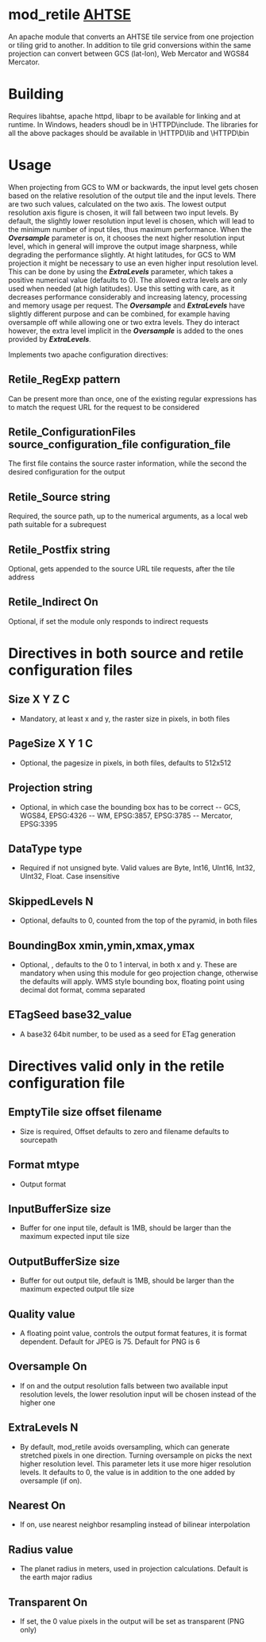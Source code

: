 # mod_retile [AHTSE](https://github.com/lucianpls/AHTSE)

An apache module that converts an AHTSE tile service from one projection or tiling grid to another. 
In addition to tile grid conversions within the same projection can convert between GCS (lat-lon), Web Mercator and WGS84 Mercator.

# Building

Requires libahtse, apache httpd, libapr to be available for linking and at runtime.
In Windows, headers shoudl be in \HTTPD\include. The libraries for all the above packages should be available in \HTTPD\lib and \HTTPD\bin

# Usage

When projecting from GCS to WM or backwards, the input level gets chosen based on the relative resolution of the output tile and the input levels.
There are two such values, calculated on the two axis.  The lowest output resolution axis figure is chosen, it will fall between two input levels. By default, the slightly lower resolution input level is chosen, which will lead to the minimum number of input tiles, thus maximum performance.  When the ___Oversample___ parameter is on, it chooses the next higher resolution input level, which in general will improve the output image sharpness, while degrading the performance slightly.
At hight latitudes, for GCS to WM projection it might be necessary to use an even higher input resolution level.  This can be done by using the ___ExtraLevels___ parameter, which takes a positive numerical value (defaults to 0).  The allowed extra levels are only used when needed (at high latitudes).
Use this setting with care, as it decreases performance considerably and increasing latency, processing and memory usage per request.  The ___Oversample___ and ___ExtraLevels___ have slightly different purpose and can be combined, for example having oversample off while allowing one or two extra levels.
They do interact however, the extra level implicit in the ___Oversample___ is added to the ones provided by ___ExtraLevels___.

Implements two apache configuration directives:

## Retile_RegExp pattern
Can be present more than once, one of the existing regular expressions has to match the request URL for the request to be considered

## Retile_ConfigurationFiles source_configuration_file configuration_file
The first file contains the source raster information, while the second the desired configuration for the output 

## Retile_Source string
Required, the source path, up to the numerical arguments, as a local web path suitable for a subrequest

## Retile_Postfix string
Optional, gets appended to the source URL tile requests, after the tile address

## Retile_Indirect On
Optional, if set the module only responds to indirect requests

# Directives in both source and retile configuration files

## Size X Y Z C
  - Mandatory, at least x and y, the raster size in pixels, in both files

## PageSize X Y 1 C
  - Optional, the pagesize in pixels, in both files, defaults to 512x512

## Projection string
  - Optional, in which case the bounding box has to be correct
  -- GCS, WGS84, EPSG:4326
  -- WM, EPSG:3857, EPSG:3785
  -- Mercator, EPSG:3395
  
## DataType type
  - Required if not unsigned byte.  Valid values are Byte, Int16, UInt16, Int32, UInt32, Float.  Case insensitive
 
## SkippedLevels N
  - Optional, defaults to 0, counted from the top of the pyramid, in both files

## BoundingBox xmin,ymin,xmax,ymax
  - Optional, , defaults to the 0 to 1 interval, in both x and y.  These are mandatory when using this module for geo projection 
  change, otherwise the defaults will apply. WMS style bounding box, floating point using decimal dot format, comma separated
  
## ETagSeed base32_value
  - A base32 64bit number, to be used as a seed for ETag generation

# Directives valid only in the retile configuration file

## EmptyTile size offset filename
  - Size is required, Offset defaults to zero and filename defaults to sourcepath

## Format mtype
  - Output format

## InputBufferSize size
  - Buffer for one input tile, default is 1MB, should be larger than the maximum expected input tile size

## OutputBufferSize size
  - Buffer for out output tile, default is 1MB, should be larger than the maximum expected output tile size

## Quality value
  - A floating point value, controls the output format features, it is format dependent.  Default for JPEG is 75.  Default for PNG is 6

## Oversample On
  - If on and the output resolution falls between two available input resolution levels, the lower resolution input will be chosen instead of the higher one

## ExtraLevels N
  - By default, mod_retile avoids oversampling, which can generate stretched pixels in one direction. Turning oversample on picks the next higher resolution level. This parameter lets it use more higer resolution levels.  It defaults to 0, the value is in addition to the one added by oversample (if on).

## Nearest On
  - If on, use nearest neighbor resampling instead of bilinear interpolation

## Radius value
  - The planet radius in meters, used in projection calculations. Default is the earth major radius

## Transparent On
  - If set, the 0 value pixels in the output will be set as transparent (PNG only)

